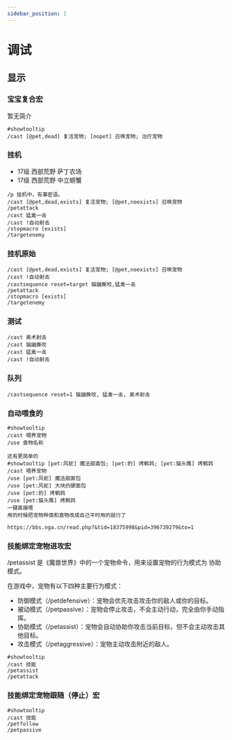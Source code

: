 ```yaml
---
sidebar_position: 1
---
```


# 调试

## 显示
### 宝宝复合宏
暂无简介
```wowmacro
#showtooltip
/cast [@pet,dead] 复活宠物; [nopet] 召唤宠物; 治疗宠物
```
### 挂机
- 17级 西部荒野 萨丁农场
- 17级 西部荒野 中立螃蟹
```wowmacro
/p 挂机中，有事密语。
/cast [@pet,dead,exists] 复活宠物; [@pet,noexists] 召唤宠物
/petattack
/cast 猛禽一击
/cast !自动射击
/stopmacro [exists]
/targetenemy
```
### 挂机原始
```wowmacro
/cast [@pet,dead,exists] 复活宠物; [@pet,noexists] 召唤宠物
/cast !自动射击
/castsequence reset=target 猫鼬撕咬,猛禽一击
/petattack
/stopmacro [exists]
/targetenemy
```

### 测试
```wowmacro
/cast 奥术射击
/cast 猫鼬撕咬
/cast 猛禽一击
/cast !自动射击
```

### 队列
```wowmacro
/castsequence reset=1 猫鼬撕咬, 猛禽一击, 奥术射击
```


### 自动喂食的
```wowmacro
#showtooltip
/cast 喂养宠物
/use 食物名称
```
```wowmacro
还有更简单的
#showtooltip [pet:风蛇] 魔法甜面包; [pet:豹] 烤鹌鹑; [pet:猫头鹰] 烤鹌鹑
/cast 喂养宠物
/use [pet:风蛇] 魔法甜面包
/use [pet:风蛇] 大块的硬面包
/use [pet:豹] 烤鹌鹑
/use [pet:猫头鹰] 烤鹌鹑
一键直接喂
用的时候把宠物种类和食物改成自己平时用的就行了

https://bbs.nga.cn/read.php?&tid=18375998&pid=396739279&to=1
```


### 技能绑定宠物进攻宏
/petassist 是《魔兽世界》中的一个宠物命令，用来设置宠物的行为模式为 协助模式。

在游戏中，宠物有以下四种主要行为模式：
- 防御模式（/petdefensive）：宠物会优先攻击攻击你的敌人或你的目标。
- 被动模式（/petpassive）：宠物会停止攻击，不会主动行动，完全由你手动指挥。
- 协助模式（/petassist）：宠物会自动协助你攻击当前目标，但不会主动攻击其他目标。
- 攻击模式（/petaggressive）：宠物主动攻击附近的敌人。
```wowmacro
#showtooltip
/cast 技能
/petassist
/petattack
```

### 技能绑定宠物跟随（停止）宏
```wowmacro
#showtooltip
/cast 技能
/petfollow
/petpassive
```
